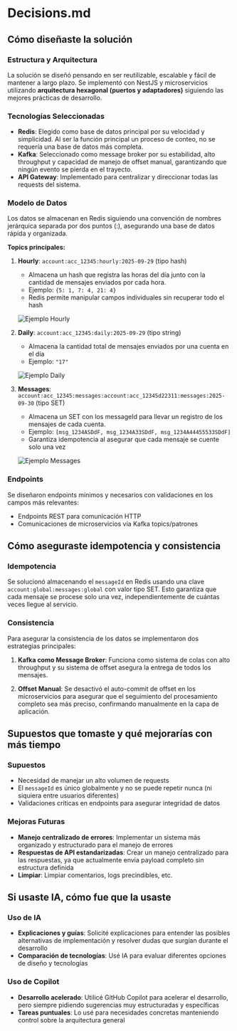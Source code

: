 # Decisions.md

## Cómo diseñaste la solución

### Estructura y Arquitectura
La solución se diseñó pensando en ser reutilizable, escalable y fácil de mantener a largo plazo. Se implementó con NestJS y microservicios utilizando **arquitectura hexagonal (puertos y adaptadores)** siguiendo las mejores prácticas de desarrollo.

### Tecnologías Seleccionadas
- **Redis**: Elegido como base de datos principal por su velocidad y simplicidad. Al ser la función principal un proceso de conteo, no se requería una base de datos más completa.
- **Kafka**: Seleccionado como message broker por su estabilidad, alto throughput y capacidad de manejo de offset manual, garantizando que ningún evento se pierda en el trayecto.
- **API Gateway**: Implementado para centralizar y direccionar todas las requests del sistema.

### Modelo de Datos
Los datos se almacenan en Redis siguiendo una convención de nombres jerárquica separada por dos puntos (:), asegurando una base de datos rápida y organizada.

**Topics principales:**

1. **Hourly**: `account:acc_12345:hourly:2025-09-29` (tipo hash)
   - Almacena un hash que registra las horas del día junto con la cantidad de mensajes enviados por cada hora.
   - Ejemplo: `{5: 1, 7: 4, 21: 4}`
   - Redis permite manipular campos individuales sin recuperar todo el hash
   
   ![Ejemplo Hourly](docs/hourly_example.png)

2. **Daily**: `account:acc_12345:daily:2025-09-29` (tipo string)
   - Almacena la cantidad total de mensajes enviados por una cuenta en el día
   - Ejemplo: `"17"`
   
   ![Ejemplo Daily](docs/daily_example.png)

3. **Messages**: `account:acc_12345:messages:account:acc_12345d22311:messages:2025-09-30` (tipo SET)
   - Almacena un SET con los messageId para llevar un registro de los mensajes de cada cuenta.
   - Ejemplo: `[msg_1234ASDdF, msg_1234A33SDdF, msg_1234A44455533SDdF]`
   - Garantiza idempotencia al asegurar que cada mensaje se cuente solo una vez
   
   ![Ejemplo Messages](docs/messages_example.png)

### Endpoints
Se diseñaron endpoints mínimos y necesarios con validaciones en los campos más relevantes:
- Endpoints REST para comunicación HTTP
- Comunicaciones de microservicios vía Kafka topics/patrones

## Cómo aseguraste idempotencia y consistencia

### Idempotencia
Se solucionó almacenando el `messageId` en Redis usando una clave `account:global:messages:global` con valor tipo SET. Esto garantiza que cada mensaje se procese solo una vez, independientemente de cuántas veces llegue al servicio.

### Consistencia
Para asegurar la consistencia de los datos se implementaron dos estrategias principales:

1. **Kafka como Message Broker**: Funciona como sistema de colas con alto throughput y su sistema de offset asegura la entrega de todos los mensajes.

2. **Offset Manual**: Se desactivó el auto-commit de offset en los microservicios para asegurar que el seguimiento del procesamiento completo sea más preciso, confirmando manualmente en la capa de aplicación.

## Supuestos que tomaste y qué mejorarías con más tiempo

### Supuestos
- Necesidad de manejar un alto volumen de requests
- El `messageId` es único globalmente y no se puede repetir nunca (ni siquiera entre usuarios diferentes)
- Validaciones críticas en endpoints para asegurar integridad de datos

### Mejoras Futuras
- **Manejo centralizado de errores**: Implementar un sistema más organizado y estructurado para el manejo de errores
- **Respuestas de API estandarizadas**: Crear un manejo centralizado para las respuestas, ya que actualmente envía payload completo sin estructura definida
- **Limpiar**: Limpiar comentarios, logs precindibles, etc.

## Si usaste IA, cómo fue que la usaste

### Uso de IA
- **Explicaciones y guías**: Solicité explicaciones para entender las posibles alternativas de implementación y resolver dudas que surgían durante el desarrollo
- **Comparación de tecnologías**: Usé IA para evaluar diferentes opciones de diseño y tecnologías

### Uso de Copilot
- **Desarrollo acelerado**: Utilicé GitHub Copilot para acelerar el desarrollo, pero siempre pidiendo sugerencias muy estructuradas y específicas
- **Tareas puntuales**: Lo usé para necesidades concretas manteniendo control sobre la arquitectura general